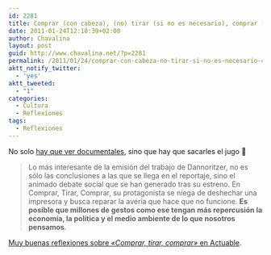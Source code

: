 ```yaml
---
id: 2281
title: Comprar (con cabeza), (no) tirar (si no es necesario), comprar (cada vez menos)
date: 2011-01-24T12:10:39+02:00
author: Chavalina
layout: post
guid: http://www.chavalina.net/?p=2281
permalink: /2011/01/24/comprar-con-cabeza-no-tirar-si-no-es-necesario-comprar-cada-vez-menos/
aktt_notify_twitter:
  - 'yes'
aktt_tweeted:
  - "1"
categories:
  - Cultura
  - Reflexiones
tags:
  - Reflexiones
---
```

No solo <a href="http://www.chavalina.net/2011/01/08/fabricados-para-no-durar/" target="_self">hay que ver documentales</a>, sino que hay que sacarles el jugo 🙂

> Lo más interesante de la emisión del trabajo de Dannoritzer, no es sólo las conclusiones a las que se llega en el reportaje, sino el animado debate social que se han generado tras su estreno. En Comprar, Tirar, Comprar, su protagonista se niega de deshechar una impresora y busca reparar la avería que hace que no funcione. **Es posible que millones de gestos como ese tengan más repercusión la economía, la política y el medio ambiente de lo que nosotros pensamos**.

<a href="http://info.actuable.es/2011/01/comprar-con-cabeza-no-tirar-si-no-es-necesario-comprar-cada-vez-menos/" target="_blank">Muy buenas reflexiones sobre <em>«Comprar, tirar, comprar»</em> en Actuable</a>.

<div id="_mcePaste" style="position: absolute; left: -10000px; top: 0px; width: 1px; height: 1px; overflow: hidden;">
  <h1>
    <a title="Permanent Link to Comprar (con cabeza), (no) tirar (si no es necesario), comprar (cada vez menos)" rel="bookmark" href="http://info.actuable.es/2011/01/comprar-con-cabeza-no-tirar-si-no-es-necesario-comprar-cada-vez-menos/">Comprar (con cabeza), (no) tirar (si no es necesario), comprar (cada vez menos)</a>
  </h1>
  
  <p>
    <img class="aligncenter size-full wp-image-2595" title="obsolescencia" src="http://info.actuable.es/wp-content/uploads/2011/01/obsolescencia.jpg" alt="" width="620" height="357" />
  </p>
  
  <p>
    A estas alturas, cualquier persona que tenga un mínimo contacto con la red, habrá visto o habría oído hablar del genial documental <em>Comprar, tirar, comprar</em>, sobre cómo se ha construido la industria de la sociedad de consumo, con <strong>productos con fecha de caducidad que nos obligan a reemplazarlos continuamente</strong>. Este trabajo, además de haber popularizado un término de esos impronunciables -la obsolescencia-, nos descubre por qué las impresoras dan más quebraderos de cabeza que imprimen páginas, por qué un móvil con más de dos años es casi una reliquia o por qué si tu portátil tiene más de cinco años, deberías hacerle un homenaje: porque todos estos objetos están programados para eso, para durar poco.
  </p>
  
  <p>
    Porque que duraban poco ya lo sabíamos, pero no es lo mismo que te cuenten los entresijos, ni ver las consecuencias de este sistema. La sociedad de consumo nos ha convertido unas <strong>máquinas de producir basura</strong>; una basura de la que nos despreocupamos una vez que cerramos la tapa del contenedor. <a href="http://noticias.lainformacion.com/arte-cultura-y-espectaculos/television/no-hay-que-acusar-a-las-empresas-por-la-obsolescencia-programada-hay-que-replantear-el-sistema_FUoD3ZBQ3hXthGsk0aAWf5/">En una entrevista</a> de las cientos que ha dado Cosima Dannoritzer, directora del documental, en los últimos días, la realizadora sostiene que no hay que culpar de esto a las empresas, sino replantear el sistema.
  </p>
  
  <p>
    En un primer momento, no pude estar menos de acuerdo con esta afirmación: ¿Cómo replantear el sistema sin las empresas? Es normal pensar que la compañía que fabricó mi móvil es la culpable de que éste sea de usar y tirar. De hecho, lo es. Sin embargo, atribuir toda la responsabilidad del sistema en el que vivimos a las empresa, podría resultar un poco reduccionista, ya que se que deja de lado algo fundamental: <strong>nuestra responsabilidad</strong>. Echar siempre la culpa a un ente superior, no es otra cosa que reafirmar nuestra propia inferioridad. Y no, no somos seres bobalicones incapaces de tomar las riendas de nuestra propia vida.
  </p>
  
  <p>
    Por eso, lo más interesante de la emisión del trabajo de Dannoritzer, no es sólo las conclusiones a las que se llega en el reportaje, sino el animado debate social que se han generado tras su estreno. En <em>Comprar, Tirar, Comprar</em>, su protagonista se niega de deshechar una impresora y busca reparar la avería que hace que no funcione. <strong>Es posible que millones de gestos como ese tengan más repercusión la economía, la política y el medio ambiente de lo que nosotros pensamos</strong>.</div>